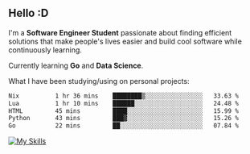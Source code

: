 ## Hello :D

I'm a **Software Engineer Student** passionate about finding efficient solutions that make people's lives easier and build cool software while continuously learning. 

Currently learning **Go** and **Data Science**.

What I have been studying/using on personal projects:
<!--START_SECTION:waka-->

```txt
Nix          1 hr 36 mins    ████████▒░░░░░░░░░░░░░░░░   33.63 %
Lua          1 hr 10 mins    ██████░░░░░░░░░░░░░░░░░░░   24.48 %
HTML         45 mins         ████░░░░░░░░░░░░░░░░░░░░░   15.99 %
Python       43 mins         ███▓░░░░░░░░░░░░░░░░░░░░░   15.26 %
Go           22 mins         ██░░░░░░░░░░░░░░░░░░░░░░░   07.84 %
```

<!--END_SECTION:waka-->

[![My Skills](https://skillicons.dev/icons?i=dotnet,py,selenium,html,css,js,jquery,linux,c,md)](https://skillicons.dev)
